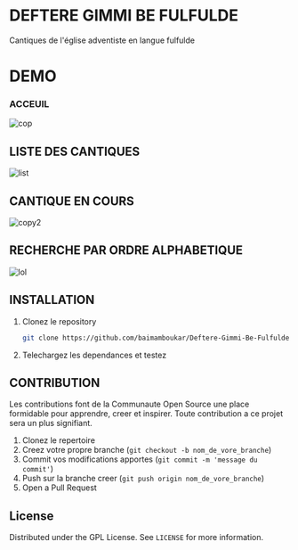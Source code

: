 # DEFTERE GIMMI BE FULFULDE
Cantiques de l'église adventiste en langue fulfulde 



# DEMO


### ACCEUIL

![cop](https://user-images.githubusercontent.com/49169158/134808986-a986f7e3-9c49-415a-97c8-9510ed09d39a.jpeg)

## LISTE DES CANTIQUES

![list](https://user-images.githubusercontent.com/49169158/134808992-70b4ac90-b7da-40f4-9550-fc74df520d35.jpeg)


## CANTIQUE EN COURS

![copy2](https://user-images.githubusercontent.com/49169158/134809007-e3513e02-c602-4c4b-b898-47f2d74795aa.jpeg)

## RECHERCHE PAR ORDRE ALPHABETIQUE

![lol](https://user-images.githubusercontent.com/49169158/134809020-a3057c58-952e-4d7c-930f-6ee0b73b52f6.jpeg)



## INSTALLATION

1. Clonez le repository
   ```sh
   git clone https://github.com/baimamboukar/Deftere-Gimmi-Be-Fulfulde.git
   ```
2. Telechargez les dependances et testez


## CONTRIBUTION

Les contributions font de la Communaute Open Source une place formidable pour apprendre, creer et inspirer. Toute contribution a ce projet sera un plus signifiant.

1. Clonez le repertoire
2. Creez votre propre branche (`git checkout -b nom_de_vore_branche`)
3. Commit vos modifications apportes (`git commit -m 'message du commit'`)
4. Push sur la branche creer (`git push origin nom_de_vore_branche`)
5. Open a Pull Request



<!-- LICENSE -->
## License

Distributed under the GPL License. See `LICENSE` for more information.
